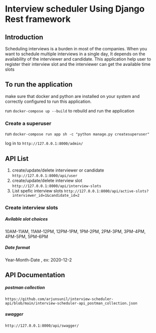 # Interview scheduler Using Django Rest framework

## Introduction

Scheduling interviews is a burden in most of the companies. When you want to schedule multiple interviews in a single day, It depends on the availability of the interviewer and candidate. This application help user to register their interview slot and the interviewer can get the available time slots 


## To run the application

make sure that docker and python are installed on your system and correctly configured to run this application.

run `docker-compose up --build` to rebuild and run the application

### Create a superuser

run `docker-compose run app sh -c "python manage.py createsuperuser"` 

log in to `http://127.0.0.1:8000/admin/` 

## API List
1. create/update/delete interviewer or candidate `http://127.0.0.1:8000/api/user`  
2. create/update/delete interview slot `http://127.0.0.1:8000/api/interview-slots`
3. List spefic interview slots `http://127.0.0.1:8000/api/active-slots?interviewer_id=1&candidate_id=2`

### Create interview slots

##### Avilable slot choices

10AM-11AM, 11AM-12PM, 12PM-1PM, 1PM-2PM, 2PM-3PM, 3PM-4PM, 4PM-5PM, 5PM-6PM

##### Date format 

Year-Month-Date , ex: 2020-12-2


## API Documentation

##### postman collection    

`https://github.com/arjunsunil/interview-scheduler-api/blob/main/interview-scheduler-api_postman_collection.json`

##### swagger

`http://127.0.0.1:8000/api/swagger/`
